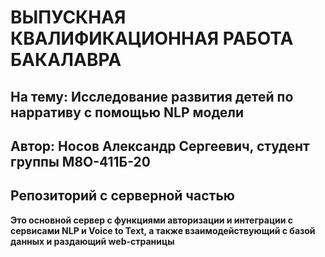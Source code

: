 # ВЫПУСКНАЯ КВАЛИФИКАЦИОННАЯ РАБОТА БАКАЛАВРА
## На тему: Исследование развития детей по нарративу с помощью NLP модели
## Автор: Носов Александр Сергеевич, студент группы М8О-411Б-20
## Репозиторий с серверной частью
**Это основной сервер с функциями авторизации и интеграции с сервисами NLP и Voice to Text, а также взаимодействующий с базой данных и раздающий web-страницы**
